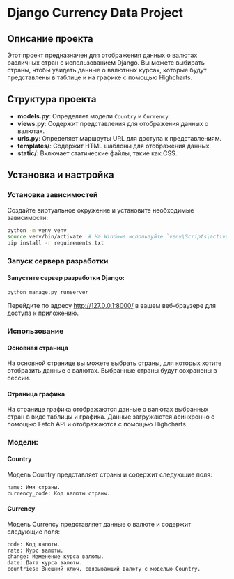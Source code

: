 # Django Currency Data Project

## Описание проекта

Этот проект предназначен для отображения данных о валютах различных стран с использованием Django. Вы можете выбирать страны, чтобы увидеть данные о валютных курсах, которые будут представлены в таблице и на графике с помощью Highcharts.

## Структура проекта

- **models.py**: Определяет модели `Country` и `Currency`.
- **views.py**: Содержит представления для отображения данных о валютах.
- **urls.py**: Определяет маршруты URL для доступа к представлениям.
- **templates/**: Содержит HTML шаблоны для отображения данных.
- **static/**: Включает статические файлы, такие как CSS.

## Установка и настройка

### Установка зависимостей

Создайте виртуальное окружение и установите необходимые зависимости:

```bash
python -m venv venv
source venv/bin/activate  # На Windows используйте `venv\Scripts\activate`
pip install -r requirements.txt
```

### Запуск сервера разработки
#### Запустите сервер разработки Django:

```bash
python manage.py runserver
```

Перейдите по адресу http://127.0.0.1:8000/ в вашем веб-браузере для доступа к приложению.

### Использование
#### Основная страница
На основной странице вы можете выбрать страны, для которых хотите отобразить данные о валютах. Выбранные страны будут сохранены в сессии.

#### Страница графика
На странице графика отображаются данные о валютах выбранных стран в виде таблицы и графика. Данные загружаются асинхронно с помощью Fetch API и отображаются с помощью Highcharts.

### Модели:
#### Country
Модель Country представляет страны и содержит следующие поля:

    name: Имя страны.  
    currency_code: Код валюты страны.

#### Currency
Модель Currency представляет данные о валюте и содержит следующие поля:

    code: Код валюты.  
    rate: Курс валюты.  
    change: Изменение курса валюты.  
    date: Дата курса валюты.  
    countries: Внешний ключ, связывающий валюту с моделью Country.  
